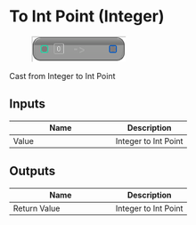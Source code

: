 # To Int Point (Integer)

<div align="left" data-full-width="false"><figure><img src="../../../../api/Math/Conversions/To_Int_Point_(Integer).png" alt=""><figcaption></figcaption></figure></div>

Cast from Integer to Int Point

## Inputs

<table><thead><tr><th width="170">Name</th><th>Description</th></tr></thead><tbody><tr><td>Value</td><td>Integer to Int Point</td></tr></tbody></table>

## Outputs

<table><thead><tr><th width="170">Name</th><th>Description</th></tr></thead><tbody><tr><td>Return Value</td><td>Integer to Int Point</td></tr></tbody></table>
